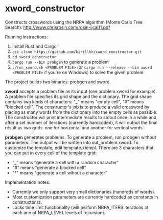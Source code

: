 # xword_constructor
Constructs crosswords using the NRPA algorithm (Monte Carlo Tree Search): http://www.chrisrosin.com/rosin-ijcai11.pdf

Running instructions:

1. install Rust and Cargo
2. `git clone https://github.com/kirillkh/xword_constructor.git`
3. `cd xword_constructor`
4. `cargo run --bin probgen` to generate a problem
5. `./run_xword.sh <PROBLEM FILE>` (or `cargo run --release --bin xword <PROBLEM FILE>` if you're on Windows) to solve the given problem

The project builds two binaries: probgen and xword. 

**xword** accepts a problem file as its input (see problem.xword for example). A problem file specifies its grid shape and the dictionary.
The grid shape contains two kinds of characters: "_" means "empty cell", "#" means "blocked cell". The constructor's job is to produce 
a valid crossword by placing as many words from the dictionary into the empty cells as possible. The constructor will print intermediate results to stdout once in a while and, after a set number of iterations (currently hardcoded), it will output the final result as two grids: one for horizontal and another for vertical words.

**probgen** generates problems. To generate a problem, run probgen without parameters. The output will be written into out_problem.xword. 
To customize the template, edit template.xtempl. There are 3 characters that you can put in every cell of the template grid:
- "_" means "generate a cell with a random character"
- "#" means "generate a blocked cell"
- "*" means "generate a cell wihout a character"

Implementation notes:
- Currently we only support very small dictionaries (hundreds of words).
- Most customization parameters are currently hardcoded as constants in constructor.rs. 
- Lacks time limit functionality (will perform NRPA_ITERS iterations at each one of NRPA_LEVEL levels of recursion).

